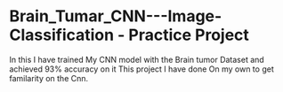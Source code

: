 # Brain_Tumar_CNN---Image-Classification - Practice Project

In this I have trained My CNN model with the Brain tumor Dataset and achieved 93% accuracy on it This project I have done On my own to get familarity on the Cnn.
